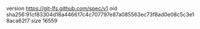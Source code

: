 version https://git-lfs.github.com/spec/v1
oid sha256:91cf83304d18a446617c4c707797e87a085563ec73f8ad0e08c5c3e18aca62f7
size 16559

